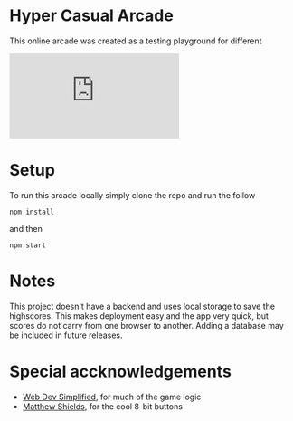 # Hyper Casual Arcade
This online arcade was created as a testing playground for different 

![20220521_Screenshots.pdf](https://github.com/Gabe-Levin/HyperCasualArcade/files/8748129/20220521_Screenshots.pdf)

# Setup
To run this arcade locally simply clone the repo and run the follow
```
npm install
```

and then 
```
npm start
```
# Notes
This project doesn't have a backend and uses local storage to save the highscores. This makes deployment easy and the app very quick, but scores do not carry from one browser to another. Adding a database may be included in future releases.

# Special accknowledgements
* [Web Dev Simplified](https://www.youtube.com/channel/UCFbNIlppjAuEX4znoulh0Cw), for much of the game logic
* [Matthew Shields](https://codepen.io/MatthewShields/pen/pwrXpV), for the cool 8-bit buttons
